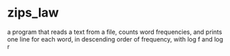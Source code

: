 # zips_law
a program that reads a text from a file, counts word frequencies, and prints one line for each word, in descending order of frequency, with log f and log r
